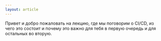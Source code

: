 ```yaml
---
layout: article
--- 
```

Привет и добро пожаловать на лекцию, где мы поговорим о CI/CD, из чего это состоит и почему это важно для тебя в первую очередь и для остальных во вторую.
